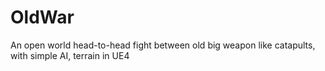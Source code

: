 # OldWar
An open world head-to-head fight between old big weapon like catapults, with simple AI, terrain in UE4
